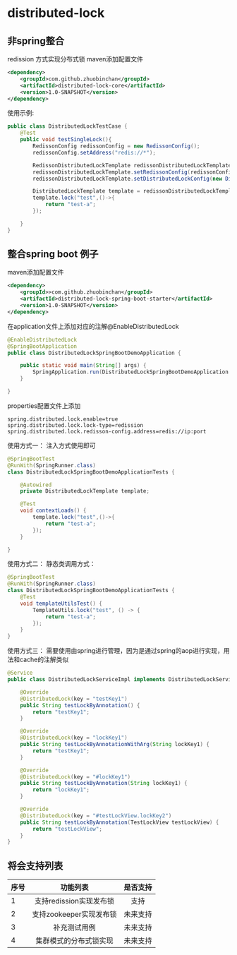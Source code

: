 # distributed-lock

## 非spring整合
redission 方式实现分布式锁
maven添加配置文件
```xml
<dependency>
    <groupId>com.github.zhuobinchan</groupId>
    <artifactId>distributed-lock-core</artifactId>
    <version>1.0-SNAPSHOT</version>
</dependency>
```

使用示例:
```java
public class DistributedLockTestCase {
    @Test
    public void testSingleLock(){
        RedissonConfig redissonConfig = new RedissonConfig();
        redissonConfig.setAddress("redis://*");

        RedissonDistributedLockTemplate redissonDistributedLockTemplate = new RedissonDistributedLockTemplate();
        redissonDistributedLockTemplate.setRedissonConfig(redissonConfig);
        redissonDistributedLockTemplate.setDistributedLockConfig(new DistributedLockConfig());

        DistributedLockTemplate template = redissonDistributedLockTemplate;
        template.lock("test",()->{
            return "test-a";
        });

    }
}
```


## 整合spring boot 例子
maven添加配置文件
```xml
<dependency>
	<groupId>>com.github.zhuobinchan</groupId>
	<artifactId>distributed-lock-spring-boot-starter</artifactId>
	<version>1.0-SNAPSHOT</version>
</dependency>
```

在application文件上添加对应的注解@EnableDistributedLock
```java
@EnableDistributedLock
@SpringBootApplication
public class DistributedLockSpringBootDemoApplication {

	public static void main(String[] args) {
		SpringApplication.run(DistributedLockSpringBootDemoApplication.class, args);
	}

}
```

properties配置文件上添加
```properties
spring.distributed.lock.enable=true
spring.distributed.lock.lock-type=redission
spring.distributed.lock.redisson-config.address=redis://ip:port
```

使用方式一：
注入方式使用即可
```java
@SpringBootTest
@RunWith(SpringRunner.class)
class DistributedLockSpringBootDemoApplicationTests {

	@Autowired
	private DistributedLockTemplate template;

	@Test
	void contextLoads() {
		template.lock("test",()->{
			return "test-a";
		});
	}

}
```

使用方式二：
静态类调用方式：
```java
@SpringBootTest
@RunWith(SpringRunner.class)
class DistributedLockSpringBootDemoApplicationTests {
    @Test
    void templateUtilsTest() {
        TemplateUtils.lock("test", () -> {
            return "test-a";
        });
    }
}
```

使用方式三：
需要使用由spring进行管理，因为是通过spring的aop进行实现，用法和cache的注解类似
```java
@Service
public class DistributedLockServiceImpl implements DistributedLockService {

    @Override
    @DistributedLock(key = "testKey1")
    public String testLockByAnnotation() {
        return "testKey1";
    }

    @Override
    @DistributedLock(key = "lockKey1")
    public String testLockByAnnotationWithArg(String lockKey1) {
        return "testKey1";
    }

    @Override
    @DistributedLock(key = "#lockKey1")
    public String testLockByAnnotation(String lockKey1) {
        return "lockKey1";
    }

    @Override
    @DistributedLock(key = "#testLockView.lockKey2")
    public String testLockByAnnotation(TestLockView testLockView) {
        return "testLockView";
    }
}
```

## 将会支持列表

 序号      | 功能列表     | 是否支持  
 -------- | :-----------:  | :-----------: 
 1     | 支持redission实现发布锁     | 支持  
 2     | 支持zookeeper实现发布锁     | 未来支持
 3     | 补充测试用例     | 未来支持
 4     | 集群模式的分布式锁实现     | 未来支持